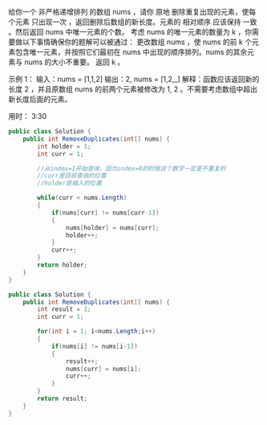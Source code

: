 给你一个 非严格递增排列 的数组 nums ，请你 原地 删除重复出现的元素，使每个元素 只出现一次 ，返回删除后数组的新长度。元素的 相对顺序 应该保持 一致 。然后返回 nums 中唯一元素的个数。
考虑 nums 的唯一元素的数量为 k ，你需要做以下事情确保你的题解可以被通过：
更改数组 nums ，使 nums 的前 k 个元素包含唯一元素，并按照它们最初在 nums 中出现的顺序排列。nums 的其余元素与 nums 的大小不重要。
返回 k 。

示例 1：
输入：nums = [1,1,2]
输出：2, nums = [1,2,_]
解释：函数应该返回新的长度 2 ，并且原数组 nums 的前两个元素被修改为 1, 2 。不需要考虑数组中超出新长度后面的元素。

用时： 3:30


```c#
public class Solution {
    public int RemoveDuplicates(int[] nums) {
        int holder = 1;
        int curr = 1;

        //从index=1开始查询，因为index=0的时候这个数字一定是不重复的
        //curr是目前查询的位置
        //holder是插入的位置

        while(curr < nums.Length)
        {
            if(nums[curr] != nums[curr-1])
            {
                nums[holder] = nums[curr];
                holder++;
            }
            curr++;
        }
        return holder;
    }
}
```

```c#
public class Solution {
    public int RemoveDuplicates(int[] nums) {
        int result = 1;
        int curr = 1;

        for(int i = 1; i<nums.Length;i++)
        {
            if(nums[i] != nums[i-1])
            {
                result++;
                nums[curr] = nums[i];
                curr++;
            }
        }
        return result;
    }
}
```
